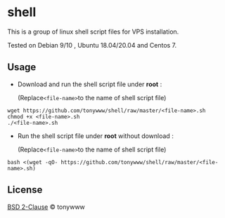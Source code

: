 # shell
This is a group of linux shell script files for VPS installation.

Tested on Debian 9/10 , Ubuntu 18.04/20.04 and Centos 7.

## Usage

 * Download and run the shell script file under **root** :

   (Replace`<file-name>`to the name of shell script file)

````shell
wget https://github.com/tonywww/shell/raw/master/<file-name>.sh
chmod +x <file-name>.sh
./<file-name>.sh
````

 * Run the shell script file under **root** without download :

   (Replace`<file-name>`to the name of shell script file)
````shell
bash <(wget -qO- https://github.com/tonywww/shell/raw/master/<file-name>.sh)
````

## License
[BSD 2-Clause](LICENSE.txt) © tonywww
